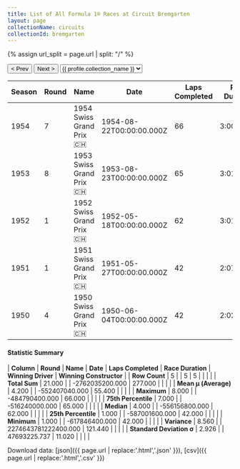 ```yaml
---
title: List of All Formula 1® Races at Circuit Bremgarten
layout: page
collectionName: circuits
collectionId: bremgarten
---
```


{% assign url_split = page.url | split: "/" %}
<div id="collection-navigation">
<button onclick="selector.options[selector.selectedIndex-1].value && (window.location = selector.options[selector.selectedIndex-1].value);">&lt; Prev</button>
<button onclick="selector.options[selector.selectedIndex+1].value && (window.location = selector.options[selector.selectedIndex+1].value);">Next &gt;</button>
<select id="selector" onchange="this.options[this.selectedIndex].value && (window.location = this.options[this.selectedIndex].value);">
  {% for collectionId in site.data[page.collectionName].refs %}
    {% if collectionId == page.collectionId %}
      {% assign selected = "selected" %}
    {% else %}
      {% assign selected = "" %}
    {% endif %}
    {% assign profile = site.data[page.collectionName][collectionId].profile %}
    <option value="/f1/{{ page.collectionName }}/{{ collectionId }}/{{ url_split[4] }}" {{ selected }}>{{ profile.collection_name }}</option>
  {% endfor %}
</select>
</div>

| Season | Round | Name | Date | Laps Completed | Race Duration | Winning Driver | Winning Constructor |
|--|--|--|--|--|--|--|--|
| 1954 | 7 | 1954 Swiss Grand Prix 🇨🇭 | 1954-08-22T00:00:00.000Z | 66 | 3:00:34.5 | [Juan Fangio 🇦🇷](/f1/drivers/fangio) | Mercedes 🇩🇪 |
| 1953 | 8 | 1953 Swiss Grand Prix 🇨🇭 | 1953-08-23T00:00:00.000Z | 65 | 3:01:34.40 | [Alberto Ascari 🇮🇹](/f1/drivers/ascari) | Ferrari 🇮🇹 |
| 1952 | 1 | 1952 Swiss Grand Prix 🇨🇭 | 1952-05-18T00:00:00.000Z | 62 | 3:01:46.1 | [Piero Taruffi 🇮🇹](/f1/drivers/taruffi) | Ferrari 🇮🇹 |
| 1951 | 1 | 1951 Swiss Grand Prix 🇨🇭 | 1951-05-27T00:00:00.000Z | 42 | 2:07:53.64 | [Juan Fangio 🇦🇷](/f1/drivers/fangio) | Alfa Romeo 🇮🇹 |
| 1950 | 4 | 1950 Swiss Grand Prix 🇨🇭 | 1950-06-04T00:00:00.000Z | 42 | 2:02:53.7 | [Nino Farina 🇮🇹](/f1/drivers/farina) | Alfa Romeo 🇮🇹 |

#### Statistic Summary

| **Column** | **Round** | **Name** | **Date** | **Laps Completed** | **Race Duration** | **Winning Driver** | **Winning Constructor** |
| **Row Count** | 5 |  | 5 | 5 |  |  |  |
| **Total Sum** | 21.000 |  | -2762035200.000 | 277.000 |  |  |  |
| **Mean μ (Average)** | 4.200 |  | -552407040.000 | 55.400 |  |  |  |
| **Maximum** | 8.000 |  | -484790400.000 | 66.000 |  |  |  |
| **75th Percentile** | 7.000 |  | -516240000.000 | 65.000 |  |  |  |
| **Median** | 4.000 |  | -556156800.000 | 62.000 |  |  |  |
| **25th Percentile** | 1.000 |  | -587001600.000 | 42.000 |  |  |  |
| **Minimum** | 1.000 |  | -617846400.000 | 42.000 |  |  |  |
| **Variance** | 8.560 |  | 2274643781222400.000 | 121.440 |  |  |  |
| **Standard Deviation σ** | 2.926 |  | 47693225.737 | 11.020 |  |  |  |

Download data: [json]({{ page.url | replace:'.html','.json' }}), [csv]({{ page.url | replace:'.html','.csv' }})
